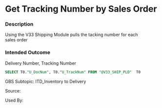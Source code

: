 # Get Tracking Number by Sales Order

### Description

​Using the V33 Shipping Module pulls the tacking number for each sales order

### Intended Outcome

Delivery Number, Tracking Number

```sql
SELECT T0."U_DocNum", T0."U_TrackNum" FROM "@V33_SHIP_PLD"  T0
```

GBS Subtopic: ITD_Inventory to Delivery

Source: 

Used By: 
